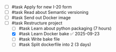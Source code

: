- [ ] #task Apply for new I-20 form
- [ ] #task Read about Semantic versioning
- [ ] #task Send out Docker image
- [ ] #task Restructure project
	- [ ] #task Learn about python packaging (7 hours)
	- [x] #task Learn Docker bake ✅ 2025-09-23
	- [ ] #task Write bake file 
	- [ ] #task Split dockerfile into 2 (3 days)
